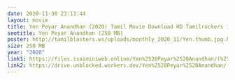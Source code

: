 ```yaml
---
date: 2020-11-30 23:13:44
layout: movie
title: Yen Peyar Anandhan (2020) Tamil Movie Download HD Tamilrockers in 250 MB
seotitle: Yen Peyar Anandhan (250 MB)
poster: http://tamilblasters.ws/uploads/monthly_2020_11/Yen.thumb.jpg.b1f02cbfbb29f3169bcb6b46a21cfd5f.jpg
size: 250 MB
year: "2020"
link1: https://files.isaiminiweb.online/Yen%2520Peyar%2520Anandhan/(%2520Telegram%2520%40isaiminidownload%2520)%2520-%2520Yen%2520Peyar%2520Anandhan%2520(2020)%2520Tamil%2520-%2520HQ%2520DVDScr%2520-%2520x264%2520-%2520MP3%2520-%2520250MB%2520-%2520HQ%2520Line%2520Audio.mkv?rootId=0AJtZkTkXLBuYUk9PVA
link2: https://drive.unblocked.workers.dev/Yen%2520Peyar%2520Anandhan/(%2520Telegram%2520%40isaiminidownload%2520)%2520-%2520Yen%2520Peyar%2520Anandhan%2520(2020)%2520Tamil%2520-%2520HQ%2520DVDScr%2520-%2520x264%2520-%2520MP3%2520-%2520250MB%2520-%2520HQ%2520Line%2520Audio.mkv?rootId=0AJtZkTkXLBuYUk9PVA
---
```

